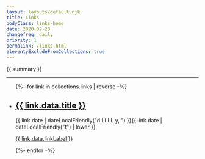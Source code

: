 ```yaml
---
layout: layouts/default.njk
title: Links
bodyClass: links-home
date: 2020-02-20
changefreq: daily
priority: 1
permalink: /links.html
eleventyExcludeFromCollections: true
---
```


{{ summary }}

---

<ul class="[ wrapper flow ] links__list">
{%- for link in collections.links | reverse -%}
  <li class="links__list-item">
    <article class="[ wrapper flow ] links__summary">
      <h2><a href="{{ link.url }}">{{ link.data.title }}</a></h2>
      <time datetime="{{ link.date | dateLocal }}">{{ link.date | dateLocalFriendly("d LLLL y, ") }}{{ link.date | dateLocalFriendly("t") | lower }}</time>
      <p><a href="{{ link.data.linkExternal }}">{{ link.data.linkLabel }}</a></p>
    </article>
  </li>
{%- endfor -%}
</ul>
